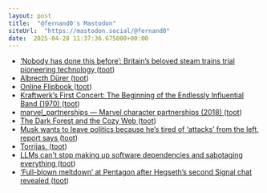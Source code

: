 ```yaml
---
layout: post
title:  "@fernand0's Mastodon"
siteUrl:  "https://mastodon.social/@fernand0"
date:  2025-04-28 11:37:36.675000+00:00
---
```

*  [‘Nobody has done this before’: Britain’s beloved steam trains trial pioneering technology ](https://www.theguardian.com/uk-news/2025/apr/19/nobody-has-done-this-before-britains-beloved-steam-trains-trial-pioneering-technolog) ([toot](https://mastodon.social/@fernand0/114415387061442919))
*  [Albrecth Dürer ](https://www.flickr.com/photos/fernand0/54463773329) ([toot](https://mastodon.social/@fernand0/114415288113253337))
*  [Online Flipbook ](https://heyzine.com/flip-book/00cff68af6.htm) ([toot](https://mastodon.social/@fernand0/114415109899780994))
*  [Kraftwerk’s First Concert: The Beginning of the Endlessly Influential Band (1970) ](https://www.openculture.com/2016/01/kraftwerks-first-concert-now-online.html#utm_source=pocket_share) ([toot](https://mastodon.social/@fernand0/114414810676908645))
*  [marvel_partnerships — Marvel character partnerships (2018) ](https://networks.skewed.de/net/marvel_partnership) ([toot](https://mastodon.social/@fernand0/114414722317648192))
*  [The Dark Forest and the Cozy Web ](https://maggieappleton.com/cozy-we) ([toot](https://mastodon.social/@fernand0/114412927311074997))
*  [Musk wants to leave politics because he’s tired of ‘attacks’ from the left, report says ](https://www.independent.co.uk/news/world/americas/us-politics/elon-musk-donald-trump-doge-b2736753.htm) ([toot](https://mastodon.social/@fernand0/114411197987686432))
*  [Torrijas. ](https://avecesunafoto.wordpress.com/2025/04/26/torrijas-6) ([toot](https://mastodon.social/@fernand0/114411070448503596))
*  [LLMs can't stop making up software dependencies and sabotaging everything ](https://www.theregister.com/2025/04/12/ai_code_suggestions_sabotage_supply_chain) ([toot](https://mastodon.social/@fernand0/114410906457050044))
*  [‘Full-blown meltdown’ at Pentagon after Hegseth’s second Signal chat revealed ](https://www.theguardian.com/us-news/2025/apr/21/hegseth-second-signal-chat-pentago) ([toot](https://mastodon.social/@fernand0/114410563086477832))
